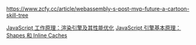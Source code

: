 https://www.zcfy.cc/article/webassembly-s-post-mvp-future-a-cartoon-skill-tree

[JavaScript 工作原理：渲染引擎及其性能优化](https://www.zcfy.cc/article/how-javascript-works-the-rendering-engine-and-tips-to-optimize-its-performance)
[JavaScript 引擎基本原理：Shapes 和 Inline Caches](https://www.zcfy.cc/article/javascript-engine-fundamentals-shapes-and-inline-caches)